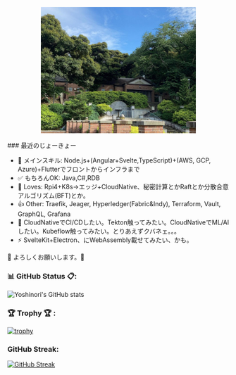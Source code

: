 
<!--
**yoshinori-koide/yoshinori-koide** is a ✨ _special_ ✨ repository because its `README.md` (this file) appears on your GitHub profile.

Here are some ideas to get you started:

- 🔭 I’m currently working on ...
- 🌱 I’m currently learning ...
- 👯 I’m looking to collaborate on ...
- 🤔 I’m looking for help with ...
- 💬 Ask me about ...
- 📫 How to reach me: ...
- 😄 Pronouns: ...
- ⚡ Fun fact: ...
-->
<p align="center">
  <img src="motomachi-koen.png" width=70%>
</p>
### 最近のじょーきょー

- 💬 メインスキル: Node.js+(Angular+Svelte,TypeScript)+(AWS, GCP, Azure)+Flutterでフロントからインフラまで
- ✅ もちろんOK: Java,C#,RDB
- 🥰 Loves: Rpi4+K8s→エッジ+CloudNative、秘密計算とかRaftとか分散合意アルゴリズム(BFT)とか。
- 👍 Other: Traefik, Jeager, Hyperledger(Fabric&Indy), Terraform, Vault, GraphQL, Grafana
- 🤔 CloudNativeでCI/CDしたい。Tekton触ってみたい。CloudNativeでML/AIしたい。Kubeflow触ってみたい。とりあえずクバネェ。。。
- ⚡ SvelteKit+Electron、にWebAssembly載せてみたい、かも。

🙇 よろしくお願いします。🙇


### 📊 GitHub Status 📋:

![Yoshinori's GitHub stats](https://github-readme-stats.vercel.app/api?custom_title=Yoshinori's%20GitHub%20Status&username=yoshinori-koide&count_private=true&show_icons=true&theme=radical)

### 🏆 Trophy 🏆 :

[![trophy](https://github-profile-trophy.vercel.app/?username=yoshinori-koide&theme=onedark&row=2&column=4)](https://github.com/ryo-ma/github-profile-trophy)

### GitHub Streak:
[![GitHub Streak](http://github-readme-streak-stats.herokuapp.com?user=yoshinori-koide&theme=onedark_duo)](https://git.io/streak-stats)
